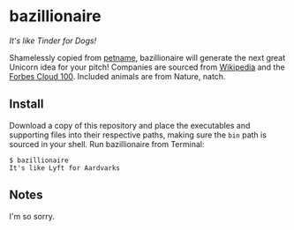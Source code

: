 # bazillionaire
*It's like Tinder for Dogs!* 

Shamelessly copied from [petname](https://github.com/dustinkirkland/petname), bazillionaire will generate the next great Unicorn idea for your pitch! Companies are sourced from [Wikipedia](https://en.wikipedia.org/wiki/List_of_unicorn_startup_companies#Unicorns_list) and the [Forbes Cloud 100](https://www.forbes.com/cloud100). Included animals are from Nature, natch. 

## Install
Download a copy of this repository and place the executables and supporting files into their respective paths, making sure the `bin` path is sourced in your shell. Run bazillionaire from Terminal:
```
$ bazillionaire
It's like Lyft for Aardvarks
```

## Notes
I'm so sorry. 

